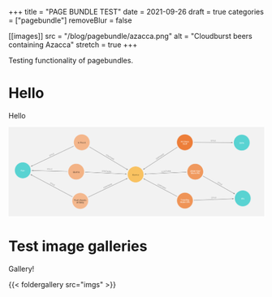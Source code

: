 +++
title = "PAGE BUNDLE TEST"
date = 2021-09-26
draft = true
categories = ["pagebundle"]
removeBlur = false

[[images]]
 src = "/blog/pagebundle/azacca.png"
 alt = "Cloudburst beers containing Azacca"
 stretch = true
+++

Testing functionality of pagebundles.

<!--more-->

# Hello

Hello

![Stuff](azacca.png "Stuff")


# Test image galleries

Gallery!

{{< foldergallery src="imgs" >}}


